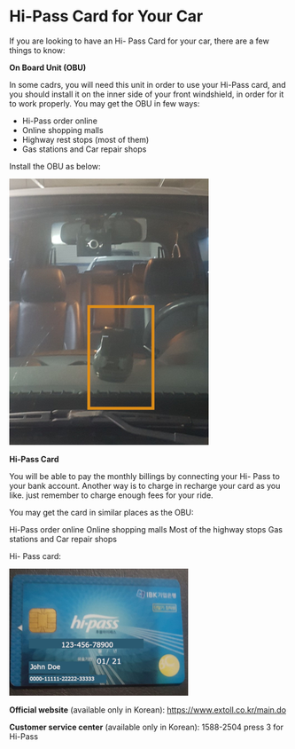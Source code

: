 # Hi-Pass Card for Your Car 

If you are looking to have an Hi- Pass Card for your car, there are a few things to know:

**On Board Unit (OBU)**

In some cadrs, you will need this unit in order to use your Hi-Pass card, and you should install it on the inner side of your front windshield, in order for it to work properly.
You may get the OBU in few ways:

- Hi-Pass order online
- Online shopping malls 
- Highway rest stops (most of them)
- Gas stations and Car repair shops

Install the OBU as below:

![](./img/hipass1.jpg)

**Hi-Pass Card**

You will be able to pay the monthly billings by connecting your Hi- Pass to your bank account.
Another way is to charge in recharge your card as you like. just remember to charge enough fees for your ride.

You may get the card in similar places as the OBU:

Hi-Pass order online
Online shopping malls 
Most of the highway stops
Gas stations and Car repair shops

Hi- Pass card:

![](./img/hipass2.jpg)

**Official website** (available only in Korean): https://www.extoll.co.kr/main.do

**Customer service center** (available only in Korean): 1588-2504 press 3 for Hi-Pass 